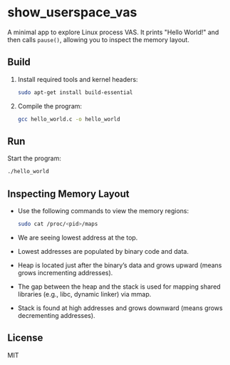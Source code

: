 # show_userspace_vas

A minimal app to explore Linux process VAS. It prints "Hello World!" and then calls `pause()`, allowing you to inspect the memory layout.

## Build

1. Install required tools and kernel headers:
   ```bash
   sudo apt-get install build-essential
   ```
2. Compile the program:
   ```bash
   gcc hello_world.c -o hello_world
   ```

## Run

Start the program:
```bash
./hello_world
```

## Inspecting Memory Layout

- Use the following commands to view the memory regions:
  ```bash
  sudo cat /proc/<pid>/maps
  ```
  
- We are seeing lowest address at the top.
- Lowest addresses are populated by binary code and data.
- Heap is located just after the binary’s data and grows upward (means grows incrementing addresses).
- The gap between the heap and the stack is used for mapping shared libraries (e.g., libc, dynamic linker) via mmap.
- Stack is found at high addresses and grows downward (means grows decrementing addresses).

## License

MIT

